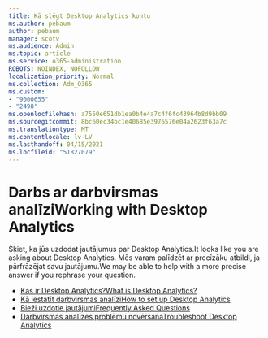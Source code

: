 ```yaml
---
title: Kā slēgt Desktop Analytics kontu
ms.author: pebaum
author: pebaum
manager: scotv
ms.audience: Admin
ms.topic: article
ms.service: o365-administration
ROBOTS: NOINDEX, NOFOLLOW
localization_priority: Normal
ms.collection: Adm_O365
ms.custom:
- "9000655"
- "2498"
ms.openlocfilehash: a7550e651db1ea0b4e4a7c4f6fc43964b8d9bb09
ms.sourcegitcommit: 8bc60ec34bc1e40685e3976576e04a2623f63a7c
ms.translationtype: MT
ms.contentlocale: lv-LV
ms.lasthandoff: 04/15/2021
ms.locfileid: "51827079"
---
```

# <a name="working-with-desktop-analytics"></a><span data-ttu-id="52d8d-102">Darbs ar darbvirsmas analīzi</span><span class="sxs-lookup"><span data-stu-id="52d8d-102">Working with Desktop Analytics</span></span>

<span data-ttu-id="52d8d-103">Šķiet, ka jūs uzdodat jautājumus par Desktop Analytics.</span><span class="sxs-lookup"><span data-stu-id="52d8d-103">It looks like you are asking about Desktop Analytics.</span></span> <span data-ttu-id="52d8d-104">Mēs varam palīdzēt ar precīzāku atbildi, ja pārfrāzējat savu jautājumu.</span><span class="sxs-lookup"><span data-stu-id="52d8d-104">We may be able to help with a more precise answer if you rephrase your question.</span></span>

- [<span data-ttu-id="52d8d-105">Kas ir Desktop Analytics?</span><span class="sxs-lookup"><span data-stu-id="52d8d-105">What is Desktop Analytics?</span></span>](https://docs.microsoft.com/configmgr/desktop-analytics/overview)
- [<span data-ttu-id="52d8d-106">Kā iestatīt darbvirsmas analīzi</span><span class="sxs-lookup"><span data-stu-id="52d8d-106">How to set up Desktop Analytics</span></span>](https://docs.microsoft.com/configmgr/desktop-analytics/set-up)
- [<span data-ttu-id="52d8d-107">Bieži uzdotie jautājumi</span><span class="sxs-lookup"><span data-stu-id="52d8d-107">Frequently Asked Questions</span></span>](https://docs.microsoft.com/configmgr/desktop-analytics/faq)
- [<span data-ttu-id="52d8d-108">Darbvirsmas analīzes problēmu novēršana</span><span class="sxs-lookup"><span data-stu-id="52d8d-108">Troubleshoot Desktop Analytics</span></span>](https://docs.microsoft.com/configmgr/desktop-analytics/troubleshooting)